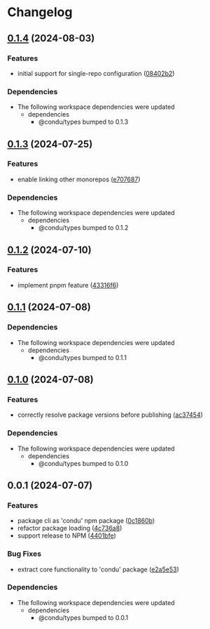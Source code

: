 # Changelog

## [0.1.4](https://github.com/niieani/condu/compare/@condu/workspace-utils@0.1.3...@condu/workspace-utils@0.1.4) (2024-08-03)


### Features

* initial support for single-repo configuration ([08402b2](https://github.com/niieani/condu/commit/08402b263ca671c05a0d3085a4801baa172910d0))


### Dependencies

* The following workspace dependencies were updated
  * dependencies
    * @condu/types bumped to 0.1.3

## [0.1.3](https://github.com/niieani/toolchain/compare/@condu/workspace-utils@0.1.2...@condu/workspace-utils@0.1.3) (2024-07-25)


### Features

* enable linking other monorepos ([e707687](https://github.com/niieani/toolchain/commit/e707687bd2d5e109bb6d9eb96a9b777eb85e9737))


### Dependencies

* The following workspace dependencies were updated
  * dependencies
    * @condu/types bumped to 0.1.2

## [0.1.2](https://github.com/niieani/toolchain/compare/@condu/workspace-utils@0.1.1...@condu/workspace-utils@0.1.2) (2024-07-10)


### Features

* implement pnpm feature ([43316f6](https://github.com/niieani/toolchain/commit/43316f6ceb27777b2d8d4a31df2a5e107e98e289))

## [0.1.1](https://github.com/niieani/toolchain/compare/@condu/workspace-utils@0.1.0...@condu/workspace-utils@0.1.1) (2024-07-08)


### Dependencies

* The following workspace dependencies were updated
  * dependencies
    * @condu/types bumped to 0.1.1

## [0.1.0](https://github.com/niieani/toolchain/compare/@condu/workspace-utils@0.0.1...@condu/workspace-utils@0.1.0) (2024-07-08)


### Features

* correctly resolve package versions before publishing ([ac37454](https://github.com/niieani/toolchain/commit/ac374544ecb35ad3c3f27a830f24276928168306))


### Dependencies

* The following workspace dependencies were updated
  * dependencies
    * @condu/types bumped to 0.1.0

## 0.0.1 (2024-07-07)


### Features

* package cli as 'condu' npm package ([0c1860b](https://github.com/niieani/toolchain/commit/0c1860bc4ccc11d89fce8c938f9d5e70d88a9c98))
* refactor package loading ([4c736a8](https://github.com/niieani/toolchain/commit/4c736a83077e0294a7854c8a2b9c95a5878149f3))
* support release to NPM ([4401bfe](https://github.com/niieani/toolchain/commit/4401bfe7a457ea3fb516d0165b89652aa3ef5200))


### Bug Fixes

* extract core functionality to 'condu' package ([e2a5e53](https://github.com/niieani/toolchain/commit/e2a5e539f7aeaadedd3359d8bf80591f3e4ee258))


### Dependencies

* The following workspace dependencies were updated
  * dependencies
    * @condu/types bumped to 0.0.1
